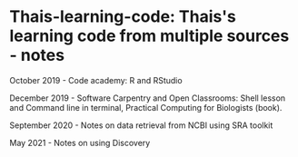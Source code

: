 # Thais-learning-code: Thais's learning code from multiple sources - notes


October 2019 - Code academy: R and RStudio 

December 2019 - Software Carpentry and Open Classrooms: Shell lesson and Command line in terminal, Practical Computing for Biologists (book).

September 2020 - Notes on data retrieval from NCBI using SRA toolkit

May 2021 - Notes on using Discovery 



